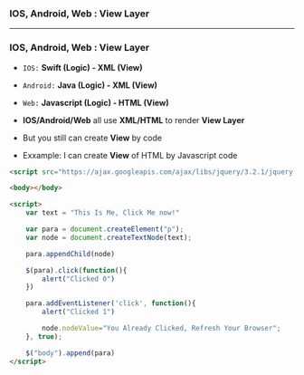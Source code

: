 ### IOS, Android, Web : View Layer

--------------------------------------

### IOS, Android, Web : View Layer

* `IOS:` **Swift (Logic) - XML (View)**
* `Android:` **Java (Logic) - XML (View)**
* `Web:` **Javascript (Logic) - HTML (View)**

* **IOS/Android/Web** all use **XML/HTML** to render **View Layer**
* But you still can create **View** by code

* Exxample: I can create **View** of HTML by Javascript code

```html
<script src="https://ajax.googleapis.com/ajax/libs/jquery/3.2.1/jquery.min.js"></script>

<body></body>

<script>
	var text = "This Is Me, Click Me now!"

	var para = document.createElement("p");
	var node = document.createTextNode(text);

	para.appendChild(node)

	$(para).click(function(){ 
		alert("Clicked 0")
	})

	para.addEventListener('click', function(){ 
		alert("Clicked 1")

		node.nodeValue="You Already Clicked, Refresh Your Browser";
	}, true); 

	$("body").append(para)
</script>
```

